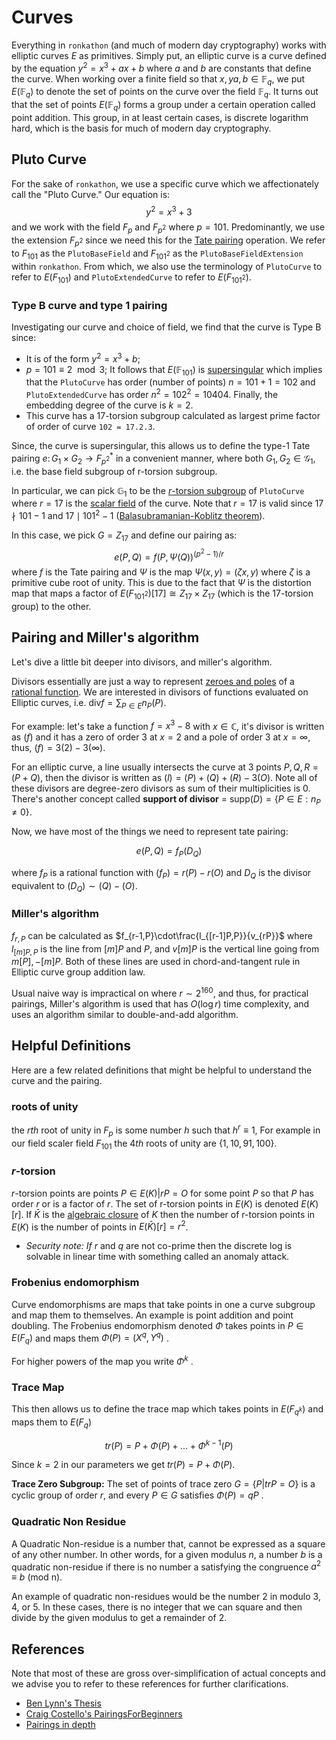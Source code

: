 # Curves
Everything in `ronkathon` (and much of modern day cryptography) works with elliptic curves $E$ as primitives.
Simply put, an elliptic curve is a curve defined by the equation $y^2 = x^3 + ax + b$ where $a$ and $b$ are constants that define the curve.
When working over a finite field so that $x, y a, b \in \mathbb{F}_q$, we put $E(\mathbb{F}_q)$ to denote the set of points on the curve over the field $\mathbb{F}_q$.
It turns out that the set of points $E(\mathbb{F}_q)$ forms a group under a certain operation called point addition.
This group, in at least certain cases, is discrete logarithm hard, which is the basis for much of modern day cryptography.

## Pluto Curve
For the sake of `ronkathon`, we use a specific curve which we affectionately call the "Pluto Curve."
Our equation is:
$$y^2 = x^3 + 3$$
and we work with the field $F_p$ and $F_{p^2}$ where $p = 101$.
Predominantly, we use the extension $F_{p^2}$ since we need this for the [Tate pairing](https://en.wikipedia.org/wiki/Tate_pairing) operation.
We refer to $F_{101}$ as the `PlutoBaseField` and $F_{101^2}$ as the `PlutoBaseFieldExtension` within `ronkathon`.
From which, we also use the terminology of `PlutoCurve` to refer to $E(F_{101})$ and `PlutoExtendedCurve` to refer to $E(F_{101^2})$.

### Type B curve and type 1 pairing

Investigating our curve and choice of field, we find that the curve is Type B since:

- It is of the form $y^2 = x^3 + b$;
- $p = 101 \equiv 2 \mod 3$;
It follows that $E(\mathbb{F}_{101})$ is [supersingular](https://en.wikipedia.org/wiki/Supersingular_elliptic_curve) which implies that the `PlutoCurve` has order (number of points) $n = 101 + 1 = 102$ and `PlutoExtendedCurve` has order $n^2 = 102^2 = 10404$.
Finally, the embedding degree of the curve is $k=2$.
- This curve has a 17-torsion subgroup calculated as largest prime factor of order of curve `102 = 17.2.3`.

Since, the curve is supersingular, this allows us to define the type-1 Tate pairing $e \colon G_{1} \times G_{2} \to F_{p^2}^{*}$ in a convenient manner, where both $G_{1},G_{2}\in\mathcal{G}_{1}$, i.e. the base field subgroup of r-torsion subgroup.

In particular, we can pick $\mathbb{G}_{1}$ to be the [$r$-torsion subgroup](https://crypto.stanford.edu/pbc/notes/elliptic/torsion.html) of `PlutoCurve` where $r = 17$ is the [scalar field](https://en.wikipedia.org/wiki/Elliptic_curve_point_multiplication) of the curve.
Note that $r=17$ is valid since $17 \nmid 101-1$ and $17 \mid 101^2 -1$ ([Balasubramanian-Koblitz theorem](https://crypto.stanford.edu/pbc/notes/ep/bk.html)).

In this case, we pick $G = Z_{17}$ and define our pairing as:
$$e(P, Q) = f(P, \Psi(Q))^{(p^2-1)/r}$$
where $f$ is the Tate pairing and $\Psi$ is the map $\Psi(x,y) = (\zeta x, y)$ where $\zeta$ is a primitive cube root of unity.
This is due to the fact that $\Psi$ is the distortion map that maps a factor of $E(F_{101^2})[17] \cong Z_{17} \times Z_{17}$ (which is the $17$-torsion group) to the other.

## Pairing and Miller's algorithm

Let's dive a little bit deeper into divisors, and miller's algorithm.

Divisors  essentially are just a way to represent [zeroes and poles](https://crypto.stanford.edu/pbc/notes/elliptic/divisor.html) of a [rational function](https://crypto.stanford.edu/pbc/notes/elliptic/map.html). We are interested in divisors of functions evaluated on Elliptic curves, i.e. $\text{div}f=\sum_{P\in E} n_P(P)$.

For example: let's take a function $f=x^3-8$ with $x\in\mathbb{C}$, it's divisor is written as $(f)$ and it has a zero of order 3 at $x=2$ and a pole of order 3 at $x=\infty$, thus, $(f) = 3(2) - 3(\infty)$.

For an elliptic curve, a line usually intersects the curve at 3 points $P,Q,R=(P+Q)$, then the divisor is written as $(l)=(P)+(Q)+(R)-3(O)$. Note all of these divisors are degree-zero divisors as sum of their multiplicities is 0. There's another concept called **support of divisor** = $\text{supp}(D)=\{P\in E:n_P \neq 0\}$.

Now, we have most of the things we need to represent tate pairing:

$$
e(P,Q)=f_P(D_Q)
$$

where $f_P$ is a rational function with $(f_P) = r(P) - r(O)$ and $D_Q$ is the divisor equivalent to $(D_Q)\sim (Q)-(O)$.

### Miller's algorithm

$f_{r,P}$ can be calculated as $f_{r-1,P}\cdot\frac{l_{[r-1]P,P}}{v_{rP}}$ where $l_{[m]P,P}$ is the line from $[m]P$ and $P$, and $v[m]P$ is the vertical line going from $m[P], -[m]P$. Both of these lines are used in chord-and-tangent rule in Elliptic curve group addition law.

Usual naive way is impractical on where $r\sim 2^{160}$, and thus, for practical pairings, Miller's algorithm is used that has $O(\log r)$ time complexity, and uses an algorithm similar to double-and-add algorithm.

## Helpful Definitions
Here are a few related definitions that might be helpful to understand the curve and the pairing.

### roots of unity

the $rth$ root of unity in $F_p$ is some number $h$ such that $h^r \equiv 1$, For example in our field scaler field $F_{101}$ the $4th$ roots of unity are $\{1,10,91,100\}$. 

### $r$-torsion

 $r$-torsion points are points $P \in E(K) | rP = O$ for some point $P$ so that $P$  has order $r$  or is a factor of $r$. The set of r-torsion points in $E(K)$ is denoted $E(K)[r]$. If $\bar{K}$ is the [algebraic closure](https://en.wikipedia.org/wiki/Algebraic_closure) of $K$ then the number of r-torsion points in $E(K)$ is the number of points in $E(\bar{K})[r] = r^2$. 

- *Security note: If* $r$  and $q$ are not co-prime then the discrete log is solvable in linear time with something called an anomaly attack.

### Frobenius endomorphism

Curve endomorphisms are maps that take points in one a curve subgroup and map them to themselves. An example is point addition and point doubling. The Frobenius endomorphism denoted $\Phi$  takes points in $P \in E(F_q)$ and maps them $\Phi(P) = (X^q, Y^q)$ .

For higher powers of  the map you write $\Phi^k$ .

### Trace Map

This then allows us to define the trace map which takes points in $E(F_{q^k})$ and maps them to $E(F_q)$

$$
tr(P) = P + \Phi(P ) + ... + \Phi^{k−1}(P )
$$

Since $k=2$ in our parameters we get $tr(P) = P + \Phi(P)$.

**Trace Zero Subgroup:** The set of points of trace zero $G = \{P | tr P = O\}$ is a cyclic group of order $r$, and every $P \in G$ satisﬁes $\Phi(P ) = qP$ .

### Quadratic Non Residue

A Quadratic Non-residue is a number that, cannot be expressed as a square of any other number. In other words, for a given modulus $n$, a number $b$ is a quadratic non-residue if there is no number a satisfying the congruence $a^2 ≡ b$  (mod n).

An example of quadratic non-residues would be the number 2 in modulo 3, 4, or 5. In these cases, there is no integer that we can square and then divide by the given modulus to get a remainder of 2.

## References
Note that most of these are gross over-simplification of actual concepts and we advise you to refer to these references for further clarifications.

- [Ben Lynn's Thesis](https://crypto.stanford.edu/pbc/thesis.pdf)
- [Craig Costello's PairingsForBeginners](https://static1.squarespace.com/static/5fdbb09f31d71c1227082339/t/5ff394720493bd28278889c6/1609798774687/PairingsForBeginners.pdf)
- [Pairings in depth](https://static1.squarespace.com/static/5fdbb09f31d71c1227082339/t/5ff394720493bd28278889c6/1609798774687/PairingsForBeginners.pdf)
